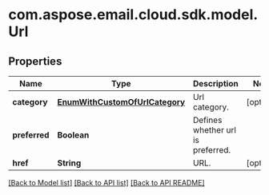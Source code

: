 
# com.aspose.email.cloud.sdk.model.Url

## Properties
Name | Type | Description | Notes
------------ | ------------- | ------------- | -------------
**category** | [**EnumWithCustomOfUrlCategory**](EnumWithCustomOfUrlCategory.md) | Url category.              |  [optional]
**preferred** | **Boolean** | Defines whether url is preferred.              | 
**href** | **String** | URL.              |  [optional]


    
    


    
    


    
    


[[Back to Model list]](README.md#documentation-for-models) [[Back to API list]](README.md#documentation-for-api-endpoints) [[Back to API README]](README.md)

